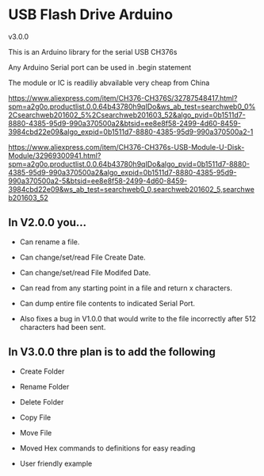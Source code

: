 # USB Flash Drive Arduino

 v3.0.0

This is an Arduino library for the serial USB CH376s

Any Arduino Serial port can be used in .begin statement

The module or IC is readiliy abvailable very cheap from China

https://www.aliexpress.com/item/CH376-CH376S/32787548417.html?spm=a2g0o.productlist.0.0.64b43780h9qIDo&ws_ab_test=searchweb0_0%2Csearchweb201602_5%2Csearchweb201603_52&algo_pvid=0b1511d7-8880-4385-95d9-990a370500a2&btsid=ee8e8f58-2499-4d60-8459-3984cbd22e09&algo_expid=0b1511d7-8880-4385-95d9-990a370500a2-1

https://www.aliexpress.com/item/CH376-CH376s-USB-Module-U-Disk-Module/32969300941.html?spm=a2g0o.productlist.0.0.64b43780h9qIDo&algo_pvid=0b1511d7-8880-4385-95d9-990a370500a2&algo_expid=0b1511d7-8880-4385-95d9-990a370500a2-5&btsid=ee8e8f58-2499-4d60-8459-3984cbd22e09&ws_ab_test=searchweb0_0,searchweb201602_5,searchweb201603_52

## In V2.0.0 you...

 - Can rename a file.

 - Can change/set/read File Create Date.

 - Can change/set/read File Modifed Date.

 - Can read from any starting point in a file and return x characters.

 - Can dump entire file contents to indicated Serial Port.

 - Also fixes a bug in V1.0.0 that would write to the file incorrectly after 512 characters had been sent.

## In V3.0.0 thre plan is to add the following

 - Create Folder

- Rename Folder

- Delete Folder

- Copy File

- Move File

- Moved Hex commands to definitions for easy reading

- User friendly example
